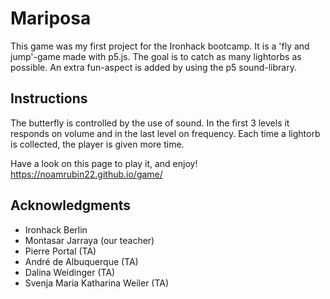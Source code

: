# Mariposa

This game was my first project for the Ironhack bootcamp. It is a 'fly and jump'-game made with p5.js. The goal is to catch as many lightorbs as possible. An extra fun-aspect is added by using the p5 sound-library.

## Instructions

The butterfly is controlled by the use of sound. In the first 3 levels it responds on volume and in the last level on frequency. Each time a lightorb is collected, the player is given more time.

Have a look on this page to play it, and enjoy!
https://noamrubin22.github.io/game/ 

## Acknowledgments

- Ironhack Berlin
- Montasar Jarraya (our teacher)
- Pierre Portal (TA)
- André de Albuquerque (TA)
- Dalina Weidinger (TA)
- Svenja Maria Katharina Weiler (TA)

